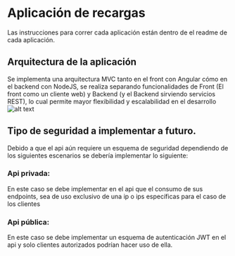 # Aplicación de recargas

Las instrucciones para correr cada aplicación están dentro de el readme de cada aplicación.

## Arquitectura de la aplicación
Se implementa una arquitectura MVC tanto en el front con Angular cómo en el backend con NodeJS, se realiza separando funcionalidades de Front (El front como un cliente web) y Backend (y el Backend sirviendo servicios REST), lo cual permite mayor flexibilidad y escalabilidad en el desarrollo
![alt text](https://image.ibb.co/jcCw85/App_Recharges_Page_1.png)

## Tipo de seguridad a implementar a futuro.
Debido a que el api aún requiere un esquema de seguridad dependiendo de los siguientes escenarios se debería implementar lo siguiente:

### Api privada:
En este caso se debe implementar en el api que el consumo de sus endpoints, sea de uso exclusivo de una ip o ips específicas para el caso de los clientes

### Api pública:
En este caso se debe implementar un esquema de autenticación JWT en el api y solo clientes autorizados podrían hacer uso de ella.
